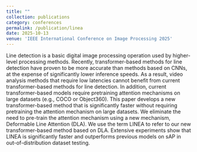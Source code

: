 ```yaml
---
title: ""
collection: publications
category: conferences
permalink: /publication/linea
date: 2025-10-13
venue: 'IEEE International Conference on Image Processing 2025'
---
```

Line detection is a basic digital image processing operation used by higher-level processing methods. 
Recently, transformer-based methods for line detection have proven to be more accurate than methods based on CNNs, at the expense of significantly lower inference speeds. 
As a result, video analysis methods that require low latencies cannot benefit from current transformer-based methods for line detection. 
In addition, current transformer-based models require pretraining attention mechanisms on large datasets (e.g., COCO or Object360). 
This paper develops a new transformer-based method that is significantly faster without requiring pretraining the attention mechanism on large datasets. 
We eliminate the need to pre-train the attention mechanism using a new mechanism, Deformable Line Attention (DLA). 
We use the term LINEA to refer to our new transformer-based method based on DLA. 
Extensive experiments show that LINEA is significantly faster and outperforms previous models on sAP in out-of-distribution dataset testing.
